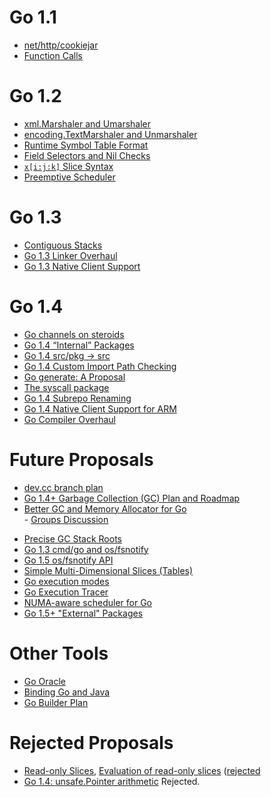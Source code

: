# Go 1.1
  * [net/http/cookiejar](https://groups.google.com/d/msg/golang-dev/ygDB3nbir00/rouknDcuyakJ)
  * [Function Calls](https://docs.google.com/document/d/1bMwCey-gmqZVTpRax-ESeVuZGmjwbocYs1iHplK-cjo/pub)

# Go 1.2

  * [xml.Marshaler and Umarshaler](http://golang.org/s/go12xml)
  * [encoding.TextMarshaler and Unmarshaler](http://golang.org/s/go12encoding)
  * [Runtime Symbol Table Format](http://golang.org/s/go12symtab)
  * [Field Selectors and Nil Checks](http://golang.org/s/go12nil)
  * [```x[i:j:k]``` Slice Syntax](http://golang.org/s/go12slice)
  * [Preemptive Scheduler](https://docs.google.com/document/d/1ETuA2IOmnaQ4j81AtTGT40Y4_Jr6_IDASEKg0t0dBR8/edit?usp=sharing)

# Go 1.3

  * [Contiguous Stacks](https://docs.google.com/document/d/1wAaf1rYoM4S4gtnPh0zOlGzWtrZFQ5suE8qr2sD8uWQ/pub)
  * [Go 1.3 Linker Overhaul](https://golang.org/s/go13linker)
  * [Go 1.3 Native Client Support](https://docs.google.com/document/d/1oA4rs0pfk5NzUyA0YX6QsUEErNIMXawoscw9t0NHafo/pub)

# Go 1.4

  * [Go channels on steroids](http://golang.org/s/go13chan)
  * [Go 1.4 “Internal” Packages](http://golang.org/s/go14internal)
  * [Go 1.4 src/pkg → src](http://golang.org/s/go14nopkg)
  * [Go 1.4 Custom Import Path Checking](http://golang.org/s/go14customimport)
  * [Go generate: A Proposal](http://golang.org/s/go1.4-generate)
  * [The syscall package](https://docs.google.com/a/golang.org/document/d/1QXzI9I1pOfZPujQzxhyRy6EeHYTQitKKjHfpq0zpxZs)
  * [Go 1.4 Subrepo Renaming](http://golang.org/s/go14subrepo)
  * [Go 1.4 Native Client Support for ARM](http://golang.org/s/go14naclarm)
  * [Go Compiler Overhaul](https://docs.google.com/document/d/1P3BLR31VA8cvLJLfMibSuTdwTuF7WWLux71CYD0eeD8/edit)

# Future Proposals

  * [dev.cc branch plan](http://golang.org/s/dev.cc)
  * [Go 1.4+ Garbage Collection (GC) Plan and Roadmap](http://golang.org/s/go14gc)
  * [Better GC and Memory Allocator for Go](https://docs.google.com/document/d/1HCPu3WKyCX3ZRYxmIMKTk0Ik1dePxKW1p02k3uhcft4/view) <br> - <a href='https://groups.google.com/d/topic/golang-dev/pwUh0BVFpY0/discussion'>Groups Discussion</a>
<ul><li><a href='https://docs.google.com/document/d/13v_u3UrN2pgUtPnH4y-qfmlXwEEryikFu0SQiwk35SA/pub'>Precise GC Stack Roots</a>
</li><li><a href='http://golang.org/s/go13fsnotify'>Go 1.3 cmd/go and os/fsnotify</a>
</li><li><a href='http://goo.gl/MrYxyA'>Go 1.5 os/fsnotify API</a>
</li><li><a href='https://docs.google.com/document/d/1eHm7KqfKP9_s4vR1zToxq-FBazdUQ9ZYi-YhcEtdfR0/edit'>Simple Multi-Dimensional Slices (Tables)</a>
</li><li><a href='https://docs.google.com/a/golang.org/document/d/1nr-TQHw_er6GOQRsF6T43GGhFDelrAP0NqSS_00RgZQ/edit#'>Go execution modes</a>
</li><li><a href='http://goo.gl/eXjfeS'>Go Execution Tracer</a>
</li><li><a href='https://docs.google.com/document/d/1d3iI2QWURgDIsSR6G2275vMeQ_X7w-qxM2Vp7iGwwuM/pub'>NUMA-aware scheduler for Go</a>
</li><li><a href='https://docs.google.com/document/d/1CJnU6ZKvsp21B0lQwbJlKFt8Zz4EWscaCRy_EwK8ja8'>Go 1.5+ "External" Packages</a></li></ul>

# Other Tools
  * [Go Oracle](https://docs.google.com/document/d/1WmMHBUjQiuy15JfEnT8YBROQmEv-7K6bV-Y_K53oi5Y)
  * [Binding Go and Java](http://golang.org/s/gobind)
  * [Go Builder Plan](http://golang.org/s/builderplan)

# Rejected Proposals
  * [Read-only Slices](https://docs.google.com/a/golang.org/document/d/1UKu_do3FRvfeN5Bb1RxLohV-zBOJWTzX0E8ZU1bkqX0/edit#heading=h.2wzvdd6vdi83), [Evaluation of read-only slices](https://docs.google.com/document/d/1-NzIYu0qnnsshMBpMPmuO21qd8unlimHgKjRD9qwp2A/edit) ([rejected](https://groups.google.com/d/msg/golang-dev/Y7j4B2r_eDw/Rkq-OtEsEBAJ)
  * [Go 1.4: unsafe.Pointer arithmetic](https://docs.google.com/a/dempsky.org/document/d/1yyCMzE4YPfsXvnZNjhszaYNqavxHhvbY-OWPqdzZK30/pub) Rejected.